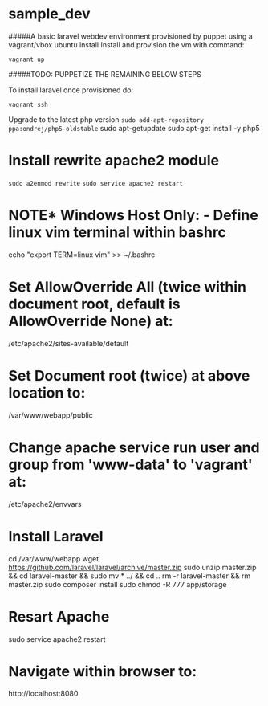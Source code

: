 # sample_dev

#####A basic laravel webdev environment provisioned by puppet using a vagrant/vbox ubuntu install
Install and provision the vm with command:

`vagrant up`

#####TODO: PUPPETIZE THE REMAINING BELOW STEPS

To install laravel once provisioned do:

`vagrant ssh`

Upgrade to the latest php version
`sudo add-apt-repository ppa:ondrej/php5-oldstable`
sudo apt-getupdate
sudo apt-get install -y php5

# Install rewrite apache2 module
`sudo a2enmod rewrite`
`sudo service apache2 restart`

# NOTE* Windows Host Only: - Define linux vim terminal within bashrc
echo "export TERM=linux vim" >> ~/.bashrc

# Set AllowOverride All (twice within document root, default is AllowOverride None) at:
/etc/apache2/sites-available/default

# Set Document root (twice) at above location to:
/var/www/webapp/public

# Change apache service run user and group from 'www-data' to 'vagrant' at:
/etc/apache2/envvars

# Install Laravel
cd /var/www/webapp
wget https://github.com/laravel/laravel/archive/master.zip
sudo unzip master.zip && cd laravel-master && sudo mv * ../ && cd ..
rm -r laravel-master && rm master.zip
sudo composer install
sudo chmod -R 777 app/storage

# Resart Apache
sudo service apache2 restart

# Navigate within browser to:
http://localhost:8080

